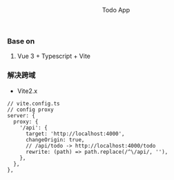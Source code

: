 <p align="center" style="font-size=20px"> Todo App </p>
<br/> 

### Base on 

1. Vue 3 + Typescript + Vite

### 解决跨域 

 - Vite2.x 
 
  ```
  // vite.config.ts
  // config proxy
  server: {
    proxy: {
      '/api': {
        target: 'http://localhost:4000',
        changeOrigin: true,
        // /api/todo -> http://localhost:4000/todo
        rewrite: (path) => path.replace(/^\/api/, ''),
      },
    },
  },
  ```
